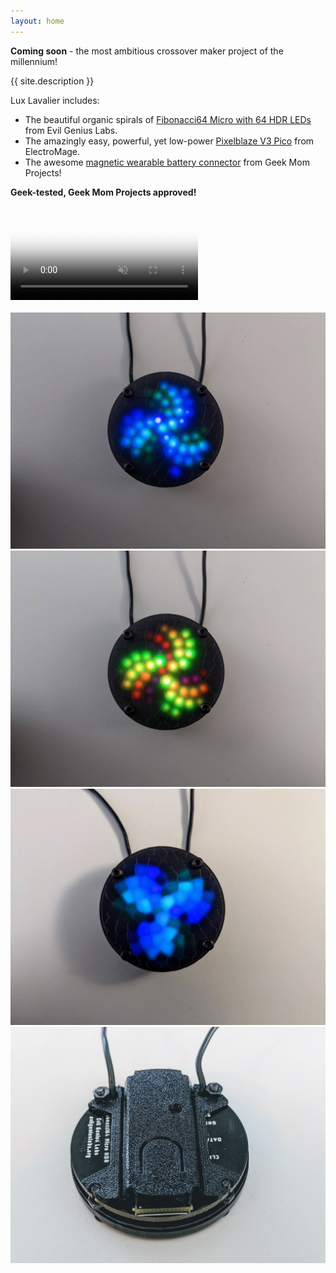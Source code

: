```yaml
---
layout: home
---
```


**Coming soon** - the most ambitious crossover maker project of the millennium!

{{ site.description }}

Lux Lavalier includes:

- The beautiful organic spirals of [Fibonacci64 Micro with 64 HDR LEDs](https://evilgeniuslabs.org/fibonacci64-micro-hdr) from Evil Genius Labs.
- The amazingly easy, powerful, yet low-power [Pixelblaze V3 Pico](https://shop.electromage.com/products/pixelblaze-v3-pico-tiny-wifi-led-controller) from ElectroMage.
- The awesome [magnetic wearable battery connector](https://www.geekmomprojects.com/flexible-3d-printed-battery-holder) from Geek Mom Projects!

**Geek-tested, Geek Mom Projects approved!**

<div class="ratio ratio-1x1">
  <video class="img-thumbnail" poster="/assets/img/EPf2onF.png" preload="auto" autoplay="autoplay" muted="muted" loop="loop" loading="lazy">
    <source src="/assets/img/EPf2onF.mp4" type="video/mp4">
  </video>
</div>

<br />

<div class="row">
  <div class="col">
    <img src="/assets/img/HQTcDUW.png" class="img-thumbnail" />
  </div>
  <div class="col">
    <img src="/assets/img/cw5kVu5.png" class="img-thumbnail" />
  </div>
</div>
<div class="row">
  <div class="col">
    <img src="/assets/img/2AqwaSA.png" class="img-thumbnail" />
  </div>
  <div class="col">
    <img src="/assets/img/knt3sVA.png" class="img-thumbnail" />
  </div>
</div>

